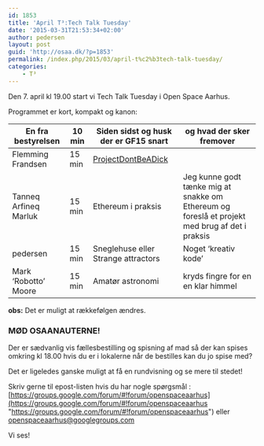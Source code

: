 ```yaml
---
id: 1853
title: 'April T³:Tech Talk Tuesday'
date: '2015-03-31T21:53:34+02:00'
author: pedersen
layout: post
guid: 'http://osaa.dk/?p=1853'
permalink: /index.php/2015/03/april-t%c2%b3tech-talk-tuesday/
categories:
    - T³
---
```


Den 7. april kl 19.00 start vi Tech Talk Tuesday i Open Space Aarhus.

Programmet er kort, kompakt og kanon:

| En fra bestyrelsen | 10 min | Siden sidst og husk der er GF15 snart | og hvad der sker fremover |
|---|---|---|---|
| Flemming Frandsen | 15 min | [ProjectDontBeADick](https://www.osaa.dk//wiki/index.php/ProjectDontBeADick "ProjectDontBeADick") |  |
| Tanneq Arfineq Marluk | 15 min | Ethereum i praksis | Jeg kunne godt tænke mig at snakke om Ethereum og foreslå et projekt med brug af det i praksis |
| pedersen | 15 min | Sneglehuse eller Strange attractors | Noget ‘kreativ kode’ |
| Mark ‘Robotto’ Moore | 15 min | Amatør astronomi | kryds fingre for en en klar himmel |

**obs:** Det er muligt at rækkefølgen ændres.

### MØD OSAANAUTERNE!

Der er sædvanlig vis fællesbestilling og spisning af mad så der kan spises omkring kl 18.00 hvis du er i lokalerne når de bestilles kan du jo spise med?

Det er ligeledes ganske muligt at få en rundvisning og se mere til stedet!

Skriv gerne til epost-listen hvis du har nogle spørgsmål : [https://groups.google.com/forum/#!forum/openspaceaarhus](https://groups.google.com/forum/#!forum/openspaceaarhus "https://groups.google.com/forum/#!forum/openspaceaarhus") eller <openspaceaarhus@googlegroups.com>

Vi ses!